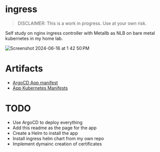 # ingress

>DISCLAIMER: This is a work in progress. Use at your own risk.

Self study on nginx ingress controller with Metallb as NLB on bare metal kubernetes in my home lab.

![Screenshot 2024-06-16 at 1 42 50 PM](https://github.com/wbox/ingress/assets/1964035/e9fec18e-ba80-4091-904f-2a156ea5a9cb)

# Artifacts
- [ArgoCD App manifest](https://github.com/wbox/ingress/blob/main/argocd/ingress-app.yaml)
- [App Kubernetes Manifests](https://github.com/wbox/ingress/tree/main/app)

# TODO
- Use ArgoCD to deploy everything
- Add this readme as the page for the app
- Create a Helm to install the app
- Install ingress helm chart from my own repo
- Implement dymainc creation of certificates
